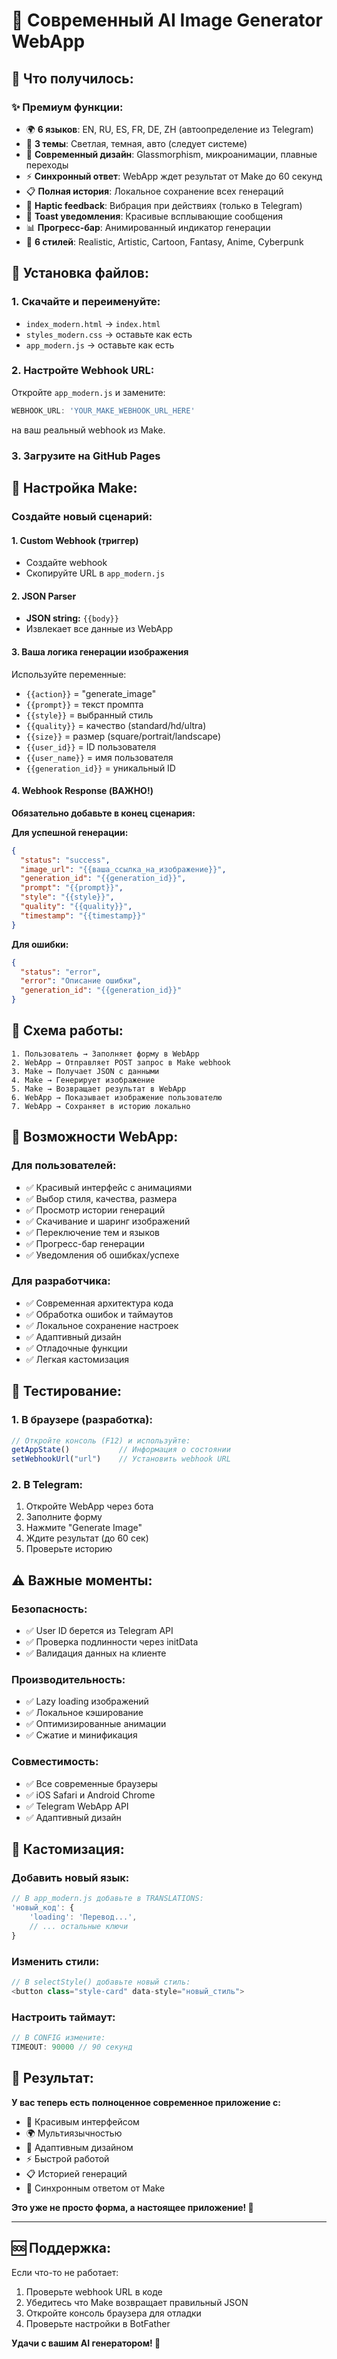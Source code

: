 # 🚀 Современный AI Image Generator WebApp

## 🎯 Что получилось:

### ✨ **Премиум функции:**
- 🌍 **6 языков**: EN, RU, ES, FR, DE, ZH (автоопределение из Telegram)
- 🎨 **3 темы**: Светлая, темная, авто (следует системе)
- 📱 **Современный дизайн**: Glassmorphism, микроанимации, плавные переходы
- ⚡ **Синхронный ответ**: WebApp ждет результат от Make до 60 секунд
- 📋 **Полная история**: Локальное сохранение всех генераций
- 🎯 **Haptic feedback**: Вибрация при действиях (только в Telegram)
- 🔔 **Toast уведомления**: Красивые всплывающие сообщения
- 📊 **Прогресс-бар**: Анимированный индикатор генерации
- 🎪 **6 стилей**: Realistic, Artistic, Cartoon, Fantasy, Anime, Cyberpunk

## 📁 Установка файлов:

### 1. **Скачайте и переименуйте:**
- `index_modern.html` → `index.html`
- `styles_modern.css` → оставьте как есть
- `app_modern.js` → оставьте как есть

### 2. **Настройте Webhook URL:**
Откройте `app_modern.js` и замените:
```javascript
WEBHOOK_URL: 'YOUR_MAKE_WEBHOOK_URL_HERE'
```
на ваш реальный webhook из Make.

### 3. **Загрузите на GitHub Pages**

## 🔧 Настройка Make:

### **Создайте новый сценарий:**

#### **1. Custom Webhook** (триггер)
- Создайте webhook
- Скопируйте URL в `app_modern.js`

#### **2. JSON Parser** 
- **JSON string:** `{{body}}`
- Извлекает все данные из WebApp

#### **3. Ваша логика генерации изображения**
Используйте переменные:
- `{{action}}` = "generate_image"
- `{{prompt}}` = текст промпта
- `{{style}}` = выбранный стиль
- `{{quality}}` = качество (standard/hd/ultra)
- `{{size}}` = размер (square/portrait/landscape)
- `{{user_id}}` = ID пользователя
- `{{user_name}}` = имя пользователя
- `{{generation_id}}` = уникальный ID

#### **4. Webhook Response** (ВАЖНО!)
**Обязательно добавьте в конец сценария:**

**Для успешной генерации:**
```json
{
  "status": "success",
  "image_url": "{{ваша_ссылка_на_изображение}}",
  "generation_id": "{{generation_id}}",
  "prompt": "{{prompt}}",
  "style": "{{style}}",
  "quality": "{{quality}}",
  "timestamp": "{{timestamp}}"
}
```

**Для ошибки:**
```json
{
  "status": "error",
  "error": "Описание ошибки",
  "generation_id": "{{generation_id}}"
}
```

## 🎯 Схема работы:

```
1. Пользователь → Заполняет форму в WebApp
2. WebApp → Отправляет POST запрос в Make webhook
3. Make → Получает JSON с данными
4. Make → Генерирует изображение
5. Make → Возвращает результат в WebApp
6. WebApp → Показывает изображение пользователю
7. WebApp → Сохраняет в историю локально
```

## 🎨 Возможности WebApp:

### **Для пользователей:**
- ✅ Красивый интерфейс с анимациями
- ✅ Выбор стиля, качества, размера
- ✅ Просмотр истории генераций
- ✅ Скачивание и шаринг изображений
- ✅ Переключение тем и языков
- ✅ Прогресс-бар генерации
- ✅ Уведомления об ошибках/успехе

### **Для разработчика:**
- ✅ Современная архитектура кода
- ✅ Обработка ошибок и таймаутов
- ✅ Локальное сохранение настроек
- ✅ Адаптивный дизайн
- ✅ Отладочные функции
- ✅ Легкая кастомизация

## 🧪 Тестирование:

### **1. В браузере (разработка):**
```javascript
// Откройте консоль (F12) и используйте:
getAppState()           // Информация о состоянии
setWebhookUrl("url")    // Установить webhook URL
```

### **2. В Telegram:**
1. Откройте WebApp через бота
2. Заполните форму
3. Нажмите "Generate Image"
4. Ждите результат (до 60 сек)
5. Проверьте историю

## ⚠️ Важные моменты:

### **Безопасность:**
- ✅ User ID берется из Telegram API
- ✅ Проверка подлинности через initData
- ✅ Валидация данных на клиенте

### **Производительность:**
- ✅ Lazy loading изображений
- ✅ Локальное кэширование
- ✅ Оптимизированные анимации
- ✅ Сжатие и минификация

### **Совместимость:**
- ✅ Все современные браузеры
- ✅ iOS Safari и Android Chrome
- ✅ Telegram WebApp API
- ✅ Адаптивный дизайн

## 🔧 Кастомизация:

### **Добавить новый язык:**
```javascript
// В app_modern.js добавьте в TRANSLATIONS:
'новый_код': {
    'loading': 'Перевод...',
    // ... остальные ключи
}
```

### **Изменить стили:**
```javascript
// В selectStyle() добавьте новый стиль:
<button class="style-card" data-style="новый_стиль">
```

### **Настроить таймаут:**
```javascript
// В CONFIG измените:
TIMEOUT: 90000 // 90 секунд
```

## 🎉 Результат:

**У вас теперь есть полноценное современное приложение с:**
- 🎨 Красивым интерфейсом
- 🌍 Мультиязычностью  
- 📱 Адаптивным дизайном
- ⚡ Быстрой работой
- 📋 Историей генераций
- 🔄 Синхронным ответом от Make

**Это уже не просто форма, а настоящее приложение! 🚀**

---

## 🆘 Поддержка:

Если что-то не работает:
1. Проверьте webhook URL в коде
2. Убедитесь что Make возвращает правильный JSON
3. Откройте консоль браузера для отладки
4. Проверьте настройки в BotFather

**Удачи с вашим AI генератором! 🎯**